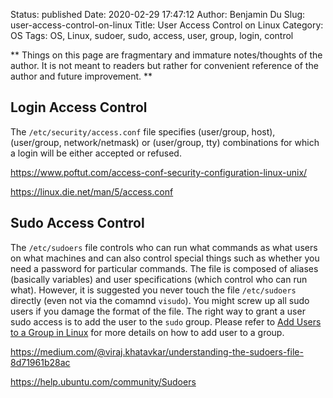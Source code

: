 Status: published
Date: 2020-02-29 17:47:12
Author: Benjamin Du
Slug: user-access-control-on-linux
Title: User Access Control on Linux
Category: OS
Tags: OS, Linux, sudoer, sudo, access, user, group, login, control

**
Things on this page are fragmentary and immature notes/thoughts of the author.
It is not meant to readers but rather for convenient reference of the author and future improvement.
**

## Login Access Control

The `/etc/security/access.conf` file specifies (user/group, host), 
(user/group, network/netmask) or (user/group, tty) combinations 
for which a login will be either accepted or refused.

https://www.poftut.com/access-conf-security-configuration-linux-unix/

https://linux.die.net/man/5/access.conf


## Sudo Access Control

The `/etc/sudoers` file controls 
who can run what commands as what users on what machines 
and can also control special things 
such as whether you need a password for particular commands. 
The file is composed of aliases (basically variables) and user specifications (which control who can run what).
However, 
it is suggested you never touch the file `/etc/sudoers` directly 
(even not via the comamnd `visudo`).
You might screw up all sudo users if you damage the format of the file.
The right way to grant a user sudo access is to add the user to the `sudo` group.
Please refer to 
[Add Users to a Group in Linux](http://www.legendu.net/en/blog/add-a-user-to-the-sudo-group-on-linux/)
for more details on how to add user to a group.

https://medium.com/@viraj.khatavkar/understanding-the-sudoers-file-8d71961b28ac

https://help.ubuntu.com/community/Sudoers

